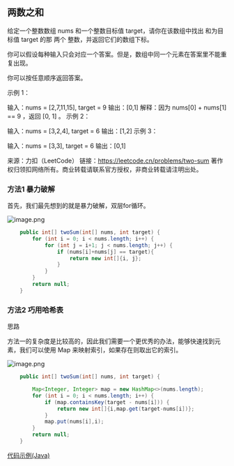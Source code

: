 ## 两数之和

给定一个整数数组 nums 和一个整数目标值 target，请你在该数组中找出 和为目标值 target  的那 两个 整数，并返回它们的数组下标。

你可以假设每种输入只会对应一个答案。但是，数组中同一个元素在答案里不能重复出现。

你可以按任意顺序返回答案。

 

示例 1：

输入：nums = [2,7,11,15], target = 9
输出：[0,1]
解释：因为 nums[0] + nums[1] == 9 ，返回 [0, 1] 。
示例 2：

输入：nums = [3,2,4], target = 6
输出：[1,2]
示例 3：

输入：nums = [3,3], target = 6
输出：[0,1]

来源：力扣（LeetCode）
链接：https://leetcode.cn/problems/two-sum
著作权归领扣网络所有。商业转载请联系官方授权，非商业转载请注明出处。



### 方法1 暴力破解

首先，我们最先想到的就是暴力破解，双层for循环。

![image.png](https://pic.leetcode-cn.com/1656991807-AxXGwd-image.png)

 

   

```Java
    public int[] twoSum(int[] nums, int target) {
        for (int i = 0; i < nums.length; i++) {
            for (int j = i+1; j < nums.length; j++) {
                if (nums[i]+nums[j] == target){
                    return new int[]{i, j};
                }
            }
        }
        return null;
    }
```

### 方法2 巧用哈希表

思路

方法一的复杂度是比较高的，因此我们需要一个更优秀的办法，能够快速找到元素，我们可以使用 Map 来映射索引，如果存在则取出它的索引。

![image.png](https://pic.leetcode-cn.com/1657000189-YgCzlX-image.png)

  

```java
    public int[] twoSum(int[] nums, int target) {

        Map<Integer, Integer> map = new HashMap<>(nums.length);
        for (int i = 0; i < nums.length; i++) {
            if (map.containsKey(target - nums[i])) {
                return new int[]{i,map.get(target-nums[i])};
            }
            map.put(nums[i],i);
        }
        return null;
    }
```

[代码示例(Java)](./Solution.java)

